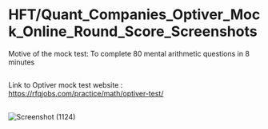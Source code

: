 # HFT/Quant_Companies_Optiver_Mock_Online_Round_Score_Screenshots


Motive of the mock test: To complete 80 mental arithmetic questions in 8 minutes

##

Link to Optiver mock test website : https://rfqjobs.com/practice/math/optiver-test/


## 
![Screenshot (1124)](https://github.com/ianuj4231/Quant_Companies_Mock_Online_Round_Score_Screenshots/assets/134675919/855ed3d9-27d8-4870-a2a4-a28e61edff68)
